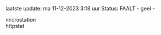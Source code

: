 laatste update: 
ma 11-12-2023  3:18   uur 
Status: FAALT - geel - 
<div class="service Y">microstation</div><div class="service G">httpstat</div>